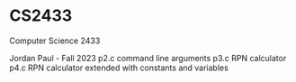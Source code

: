 # CS2433
Computer Science 2433

Jordan Paul - Fall 2023
p2.c command line arguments
p3.c RPN calculator
p4.c RPN calculator extended with constants and variables

